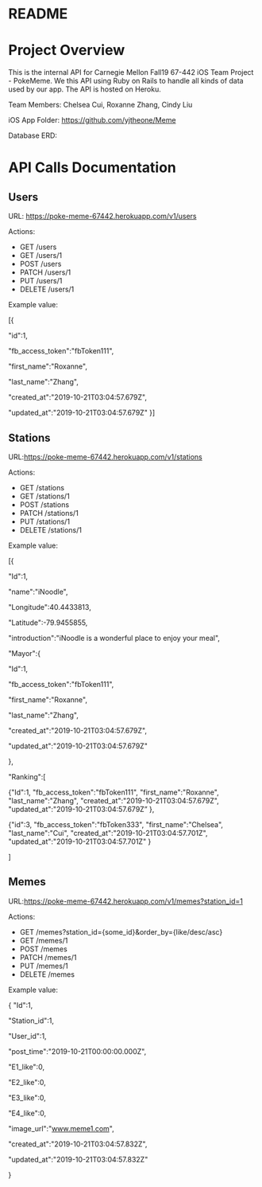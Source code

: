 # README

# Project Overview

This is the internal API for Carnegie Mellon Fall19 67-442 iOS Team Project - PokeMeme. We this API using Ruby on Rails to handle all kinds of data used by our app. The API is hosted on Heroku.

Team Members: Chelsea Cui, Roxanne Zhang, Cindy Liu

iOS App Folder: https://github.com/yjtheone/Meme

Database ERD:


# API Calls Documentation


## Users

URL: https://poke-meme-67442.herokuapp.com/v1/users

Actions: 
  - GET /users
  - GET /users/1
  - POST /users
  - PATCH /users/1
  - PUT /users/1
  - DELETE /users/1
  
Example value:

  [{
  
  "id":1,
  
  "fb_access_token":"fbToken111",
  
  "first_name":"Roxanne",
  
  "last_name":"Zhang",
  
  "created_at":"2019-10-21T03:04:57.679Z",
  
  "updated_at":"2019-10-21T03:04:57.679Z"
  }]
 
## Stations

URL:https://poke-meme-67442.herokuapp.com/v1/stations

Actions:
  - GET /stations
  - GET /stations/1
  - POST /stations
  - PATCH /stations/1
  - PUT /stations/1
  - DELETE /stations/1
  
Example value:

  [{

  "Id":1,

  "name":"iNoodle",
  
  "Longitude":40.4433813,
  
  "Latitude":-79.9455855,
  
  "introduction":"iNoodle is a wonderful place to enjoy your meal",
  
  "Mayor":{
  
  "Id":1,
  
  "fb_access_token":"fbToken111",
  
  "first_name":"Roxanne",
  
  "last_name":"Zhang",
  
  "created_at":"2019-10-21T03:04:57.679Z",
  
  "updated_at":"2019-10-21T03:04:57.679Z"
  
  },
  
  "Ranking":[
  
  {"Id":1,
    "fb_access_token":"fbToken111",
    "first_name":"Roxanne",
    "last_name":"Zhang",
    "created_at":"2019-10-21T03:04:57.679Z",
    "updated_at":"2019-10-21T03:04:57.679Z”
  },
  
  {"id":3,
    "fb_access_token":"fbToken333",
    "first_name":"Chelsea",
    "last_name":"Cui",
    "created_at":"2019-10-21T03:04:57.701Z",
    "updated_at":"2019-10-21T03:04:57.701Z"
  }
  
  ]
  
## Memes

URL:https://poke-meme-67442.herokuapp.com/v1/memes?station_id=1

Actions: 

  - GET /memes?station_id={some_id}&order_by={like/desc/asc}
  - GET /memes/1
  - POST /memes
  - PATCH /memes/1
  - PUT /memes/1
  - DELETE /memes
  
Example value:

  {
  "Id":1,
  
  "Station_id":1,
  
  "User_id":1,
  
  "post_time":"2019-10-21T00:00:00.000Z",
  
  "E1_like":0,
  
  "E2_like":0,
  
  "E3_like":0,
  
  "E4_like":0,
  
  "image_url":"www.meme1.com",
  
  "created_at":"2019-10-21T03:04:57.832Z",
  
  "updated_at":"2019-10-21T03:04:57.832Z"
  
  }
 

